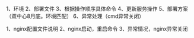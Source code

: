 1、环境
2、部署文件
3、根据操作顺序具体命令
4、更新服务操作
5、部署方案（双中心8月底。环境匹配）
6、异常处理（cmd异常关闭）

1、nginx配置文件说明
2、nginx启动，重启命令
3、异常情况，nginx异常关闭